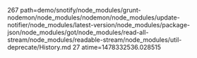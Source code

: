 267 path=demo/snotify/node_modules/grunt-nodemon/node_modules/nodemon/node_modules/update-notifier/node_modules/latest-version/node_modules/package-json/node_modules/got/node_modules/read-all-stream/node_modules/readable-stream/node_modules/util-deprecate/History.md
27 atime=1478332536.028515
